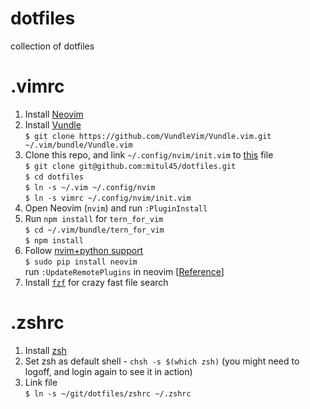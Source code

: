 # dotfiles
collection of dotfiles

# .vimrc
1. Install [Neovim](https://github.com/neovim/neovim/wiki/Installing-Neovim)
1. Install [Vundle](https://github.com/VundleVim/Vundle.vim)  
   `$ git clone https://github.com/VundleVim/Vundle.vim.git ~/.vim/bundle/Vundle.vim`
1. Clone this repo, and link `~/.config/nvim/init.vim` to [this](https://github.com/mitul45/dotfiles/blob/master/vimrc) file  
   `$ git clone git@github.com:mitul45/dotfiles.git`  
   `$ cd dotfiles`  
   `$ ln -s ~/.vim ~/.config/nvim`  
   `$ ln -s vimrc ~/.config/nvim/init.vim`
1. Open Neovim (`nvim`) and run `:PluginInstall`
1. Run `npm install` for `tern_for_vim`  
   `$ cd ~/.vim/bundle/tern_for_vim`  
   `$ npm install`
1. Follow [nvim+python support](https://github.com/zchee/deoplete-jedi/wiki/Setting-up-Python-for-Neovim)  
   `$ sudo pip install neovim`  
   run `:UpdateRemotePlugins` in neovim [[Reference](https://github.com/Shougo/deoplete.nvim)]
1. Install [`fzf`](https://github.com/junegunn/fzf#installation) for crazy fast file search
   
# .zshrc
1. Install [zsh](https://github.com/robbyrussell/oh-my-zsh/wiki/Installing-ZSH)
1. Set zsh as default shell - `chsh -s $(which zsh)` (you might need to logoff, and login again to see it in action)
1. Link file  
    `$ ln -s ~/git/dotfiles/zshrc ~/.zshrc`
